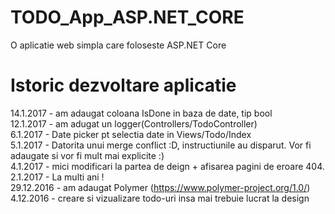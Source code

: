 # TODO_App_ASP.NET_CORE
O aplicatie web simpla care foloseste ASP.NET Core


Istoric dezvoltare aplicatie
=======
14.1.2017 - am adaugat coloana IsDone in baza de date, tip bool<br>
12.1.2017 - am adugat un logger(Controllers/TodoController)<br>
6.1.2017 - Date picker pt selectia date in Views/Todo/Index <br>
5.1.2017 - Datorita unui merge conflict :D, instructiunile au disparut. Vor fi adaugate si vor fi mult mai explicite :) <br>
4.1.2017 - mici modificari la partea de deign + afisarea pagini de eroare 404.<br>
2.1.2017 - La multi ani ! <br>
29.12.2016 - am adaugat Polymer (https://www.polymer-project.org/1.0/) <br>
4.12.2016 - creare si vizualizare todo-uri insa mai trebuie lucrat la design
